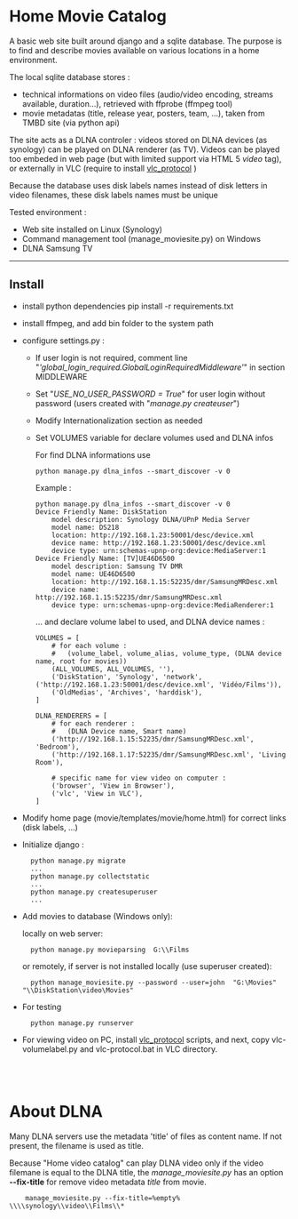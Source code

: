 # Home Movie Catalog

A basic web site built around django and a sqlite database. The purpose is to find and describe movies available on various locations in a home environment.

The local sqlite database stores :
- technical informations on video files (audio/video encoding, streams available, duration...), retrieved with ffprobe (ffmpeg tool)
- movie metadatas (title, release year, posters, team, ...), taken from TMBD site (via python api)

The site acts as a DLNA controler : videos stored on DLNA devices (as synology) can be played on DLNA renderer (as TV).
Videos can be played too embeded in web page (but with limited support via HTML 5 _video_ tag), or externally in VLC (require to install [vlc_protocol](https://github.com/stefansundin/vlc-protocol) )


Because the database uses disk labels names instead of disk letters in video filenames, these disk labels names must be unique

Tested environment :
- Web site installed on Linux (Synology)
- Command management tool (manage_moviesite.py) on Windows
- DLNA Samsung TV
    
***
## Install

- install python dependencies
    pip install -r requirements.txt

- install ffmpeg, and add bin folder to the system path

- configure settings.py :
    
  - If user login is not required, comment line "_'global_login_required.GlobalLoginRequiredMiddleware'_" in section MIDDLEWARE

  - Set "_USE_NO_USER_PASSWORD = True_" for user login without password (users created with "_manage.py createuser_")

  - Modify Internationalization section as needed

  - Set VOLUMES variable for declare volumes used and DLNA infos

    For find DLNA informations use

        python manage.py dlna_infos --smart_discover -v 0
    
    Example :

        python manage.py dlna_infos --smart_discover -v 0
        Device Friendly Name: DiskStation
            model description: Synology DLNA/UPnP Media Server
            model name: DS218
            location: http://192.168.1.23:50001/desc/device.xml
            device name: http://192.168.1.23:50001/desc/device.xml
            device type: urn:schemas-upnp-org:device:MediaServer:1
        Device Friendly Name: [TV]UE46D6500
            model description: Samsung TV DMR
            model name: UE46D6500
            location: http://192.168.1.15:52235/dmr/SamsungMRDesc.xml
            device name: http://192.168.1.15:52235/dmr/SamsungMRDesc.xml
            device type: urn:schemas-upnp-org:device:MediaRenderer:1

    ... and declare volume label to used, and DLNA device names :

        VOLUMES = [
            # for each volume :
            #   (volume_label, volume_alias, volume_type, (DLNA device name, root for movies))
            (ALL_VOLUMES, ALL_VOLUMES, ''),
            ('DiskStation', 'Synology', 'network', ('http://192.168.1.23:50001/desc/device.xml', 'Vidéo/Films')),
            ('OldMedias', 'Archives', 'harddisk'),
        ]

        DLNA_RENDERERS = [
            # for each renderer :
            #   (DLNA Device name, Smart name)
            ('http://192.168.1.15:52235/dmr/SamsungMRDesc.xml', 'Bedroom'),
            ('http://192.168.1.17:52235/dmr/SamsungMRDesc.xml', 'Living Room'),

            # specific name for view video on computer :
            ('browser', 'View in Browser'),
            ('vlc', 'View in VLC'),            
        ]

- Modify home page (movie/templates/movie/home.html) for correct links (disk labels, ...)

- Initialize django :

        python manage.py migrate
        ...
        python manage.py collectstatic
        ...        
        python manage.py createsuperuser
        ...
 
- Add movies to database (Windows only):

    locally on web server:

        python manage.py movieparsing  G:\\Films

    or remotely, if server is not installed locally (use superuser created):

        python manage_moviesite.py --password --user=john  "G:\Movies" "\\DiskStation\video\Movies"

- For testing

        python manage.py runserver

- For viewing video on PC, install [vlc_protocol](https://github.com/stefansundin/vlc-protocol) scripts, and next, copy vlc-volumelabel.py and vlc-protocol.bat in VLC directory.

<br>
<br>

# About DLNA

Many DLNA servers use the metadata 'title' of files as content name. If not present, the filename is used as title.

Because "Home video catalog" can play DLNA video only if the video filemane is equal to the DLNA title, 
the _manage_moviesite.py_ has an option **--fix-title** for remove video metadata _title_ from movie.

        manage_moviesite.py --fix-title=%empty% \\\\synology\\video\\Films\\*



